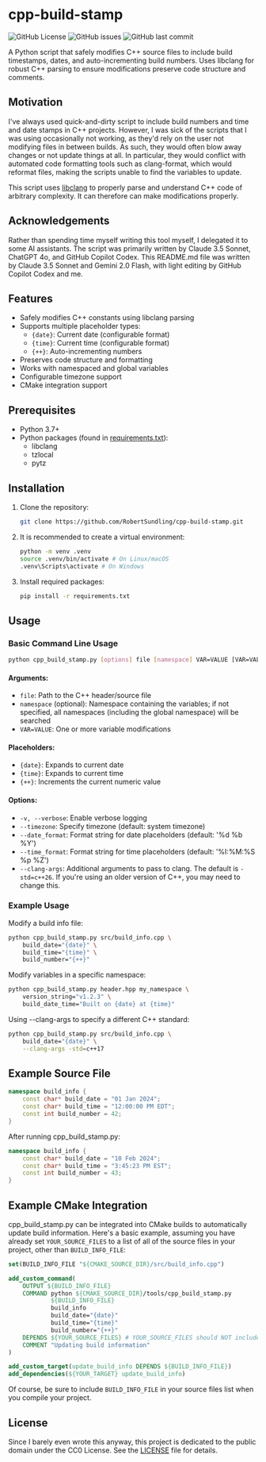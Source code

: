 # cpp-build-stamp

![GitHub License](https://img.shields.io/github/license/RobertSundling/cpp-build-stamp)
![GitHub issues](https://img.shields.io/github/issues/RobertSundling/cpp-build-stamp)
![GitHub last commit](https://img.shields.io/github/last-commit/RobertSundling/cpp-build-stamp)

A Python script that safely modifies C++ source files to include build timestamps, dates, and auto-incrementing build numbers. Uses libclang for robust C++ parsing to ensure modifications preserve code structure and comments.

## Motivation

I've always used quick-and-dirty script to include build numbers and time and date stamps in C++ projects. However, I was sick of the scripts that I was using occasionally not working, as they'd rely on the user not modifying files in between builds. As such, they would often blow away changes or not update things at all. In particular, they would conflict with automated code formatting tools such as clang-format, which would reformat files, making the scripts unable to find the variables to update.

This script uses [libclang](https://pypi.org/project/libclang/) to properly parse and understand C++ code of arbitrary complexity. It can therefore can make modifications properly.

## Acknowledgements

Rather than spending time myself writing this tool myself, I delegated it to some AI assistants. The script was primarily written by Claude 3.5 Sonnet, ChatGPT 4o, and GitHub Copilot Codex. This README.md file was written by Claude 3.5 Sonnet and Gemini 2.0 Flash, with light editing by GitHub Copilot Codex and me.

## Features

- Safely modifies C++ constants using libclang parsing
- Supports multiple placeholder types:
  - `{date}`: Current date (configurable format)
  - `{time}`: Current time (configurable format)
  - `{++}`: Auto-incrementing numbers
- Preserves code structure and formatting
- Works with namespaced and global variables
- Configurable timezone support
- CMake integration support

## Prerequisites

- Python 3.7+
- Python packages (found in [requirements.txt](requirements.txt)):
    - libclang
    - tzlocal
    - pytz

## Installation

1. Clone the repository:
   ```bash
   git clone https://github.com/RobertSundling/cpp-build-stamp.git
   ```

2. It is recommended to create a virtual environment:
   ```bash
   python -m venv .venv
   source .venv/bin/activate # On Linux/macOS
   .venv\Scripts\activate # On Windows
   ```

3. Install required packages:
   ```bash
   pip install -r requirements.txt
   ```

## Usage

### Basic Command Line Usage

```bash
python cpp_build_stamp.py [options] file [namespace] VAR=VALUE [VAR=VALUE ...] [--clang-args ...]
```

#### Arguments:
- `file`: Path to the C++ header/source file
- `namespace` (optional): Namespace containing the variables; if not specified, all namespaces (including the global namespace) will be searched
- `VAR=VALUE`: One or more variable modifications

#### Placeholders:
- `{date}`: Expands to current date
- `{time}`: Expands to current time
- `{++}`: Increments the current numeric value

#### Options:
- `-v, --verbose`: Enable verbose logging
- `--timezone`: Specify timezone (default: system timezone)
- `--date_format`: Format string for date placeholders (default: '%d %b %Y')
- `--time_format`: Format string for time placeholders (default: '%I:%M:%S %p %Z')
- `--clang-args`: Additional arguments to pass to clang. The default is `-std=c++26`. If you're using an older version of C++, you may need to change this.

### Example Usage

Modify a build info file:
```bash
python cpp_build_stamp.py src/build_info.cpp \
    build_date="{date}" \
    build_time="{time}" \
    build_number="{++}"
```

Modify variables in a specific namespace:
```bash
python cpp_build_stamp.py header.hpp my_namespace \
    version_string="v1.2.3" \
    build_date_time="Built on {date} at {time}"
```

Using --clang-args to specify a different C++ standard:

```bash
python cpp_build_stamp.py src/build_info.cpp \
    build_date="{date}" \
    --clang-args -std=c++17
```


## Example Source File

```cpp
namespace build_info {
    const char* build_date = "01 Jan 2024";
    const char* build_time = "12:00:00 PM EDT";
    const int build_number = 42;
}
```

After running cpp_build_stamp.py:
```cpp
namespace build_info {
    const char* build_date = "10 Feb 2024";
    const char* build_time = "3:45:23 PM EST";
    const int build_number = 43;
}
```

## Example CMake Integration

cpp_build_stamp.py can be integrated into CMake builds to automatically update build information. Here's a basic example, assuming you have already set `YOUR_SOURCE_FILES` to a list of all of the source files in your project, other than `BUILD_INFO_FILE`:

```cmake
set(BUILD_INFO_FILE "${CMAKE_SOURCE_DIR}/src/build_info.cpp")

add_custom_command(
    OUTPUT ${BUILD_INFO_FILE}
    COMMAND python ${CMAKE_SOURCE_DIR}/tools/cpp_build_stamp.py 
            ${BUILD_INFO_FILE}
            build_info
            build_date="{date}"
            build_time="{time}"
            build_number="{++}"
    DEPENDS ${YOUR_SOURCE_FILES} # YOUR_SOURCE_FILES should NOT include BUILD_INFO_FILE
    COMMENT "Updating build information"
)

add_custom_target(update_build_info DEPENDS ${BUILD_INFO_FILE})
add_dependencies(${YOUR_TARGET} update_build_info)
```

Of course, be sure to include `BUILD_INFO_FILE` in your source files list when you compile your project.

## License

Since I barely even wrote this anyway, this project is dedicated to the public domain under the CC0 License. See the [LICENSE](LICENSE) file for details.

